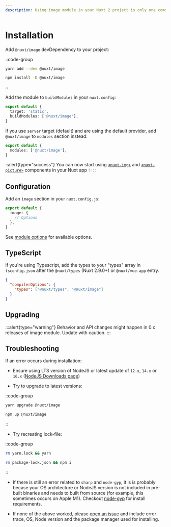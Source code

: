 ```yaml
---
description: Using image module in your Nuxt 2 project is only one command away. ✨ (It's not working with Nuxt 3 yet)
---
```


# Installation

Add `@nuxt/image` devDependency to your project:

::code-group

```bash [yarn]
yarn add --dev @nuxt/image
```

```bash [npm]
npm install -D @nuxt/image
```

::

Add the module to `buildModules` in your `nuxt.config`:

```ts [nuxt.config.js]
export default {
  target: 'static',
  buildModules: ['@nuxt/image'],
}
```

If you use `server` target (default) and are using the default provider, add `@nuxt/image` to `modules` section instead:

```ts [nuxt.config.js]
export default {
  modules: ['@nuxt/image'],
}
```

::alert{type="success"}
You can now start using [`<nuxt-img>`](/components/nuxt-img) and [`<nuxt-picture>`](/components/nuxt-picture) components in your Nuxt app ✨
::

## Configuration

Add an `image` section in your `nuxt.config.js`:

```ts [nuxt.config.js]
export default {
  image: {
    // Options
  },
}
```

See [module options](/api/options) for available options.

## TypeScript

If you're using Typescript, add the types to your "types" array in `tsconfig.json` after the `@nuxt/types` (Nuxt 2.9.0+) or `@nuxt/vue-app` entry.

```json [tsconfig.json]
{
  "compilerOptions": {
    "types": ["@nuxt/types", "@nuxt/image"]
  }
}
```

## Upgrading

:::alert{type="warning"}
Behavior and API changes might happen in 0.x releases of image module. Update with caution.
:::

## Troubleshooting

If an error occurs during installation:

- Ensure using LTS version of NodeJS or latest update of `12.x`, `14.x` or `16.x` ([NodeJS Downloads page](https://nodejs.org/en/download/))

- Try to upgrade to latest versions:

::code-group

```bash [yarn]
yarn upgrade @nuxt/image
```

```bash [npm]
npm up @nuxt/image
```

::

- Try recreating lock-file:

::code-group

```bash [yarn]
rm yarn.lock && yarn
```

```bash [npm]
rm package-lock.json && npm i
```

::

- If there is still an error related to `sharp` and `node-gyp`, it is is probably becase your OS architecture or NodeJS version is not included in pre-built binaries and needs to built from source (for example, this sometimes occurs on Apple M1). Checkout [node-gyp](https://github.com/nodejs/node-gyp#installation) for install requirements.

- If none of the above worked, please [open an issue](https://github.com/nuxt/image/issues) and include error trace, OS, Node version and the package manager used for installing.
